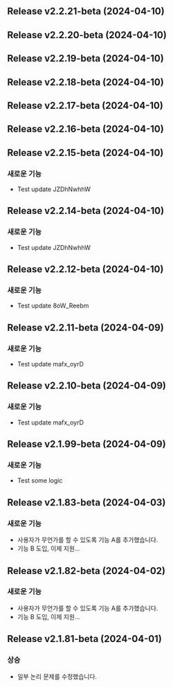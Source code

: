 ## Release v2.2.21-beta (2024-04-10)

## Release v2.2.20-beta (2024-04-10)

## Release v2.2.19-beta (2024-04-10)

## Release v2.2.18-beta (2024-04-10)

## Release v2.2.17-beta (2024-04-10)

## Release v2.2.16-beta (2024-04-10)

## Release v2.2.15-beta (2024-04-10)

### 새로운 기능

- Test update JZDhNwhhW

## Release v2.2.14-beta (2024-04-10)

### 새로운 기능

- Test update JZDhNwhhW

## Release v2.2.12-beta (2024-04-10)

### 새로운 기능

- Test update 8oW_Reebm

## Release v2.2.11-beta (2024-04-09)

### 새로운 기능

- Test update mafx_oyrD

## Release v2.2.10-beta (2024-04-09)

### 새로운 기능

- Test update mafx_oyrD

## Release v2.1.99-beta (2024-04-09)

### 새로운 기능

- Test some logic

## Release v2.1.83-beta (2024-04-03)

### 새로운 기능

- 사용자가 무언가를 할 수 있도록 기능 A를 추가했습니다.
- 기능 B 도입, 이제 지원...

## Release v2.1.82-beta (2024-04-02)

### 새로운 기능

- 사용자가 무언가를 할 수 있도록 기능 A를 추가했습니다.
- 기능 B 도입, 이제 지원...

## Release v2.1.81-beta (2024-04-01)

### 상승

- 일부 논리 문제를 수정했습니다.
